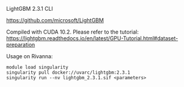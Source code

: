LightGBM 2.3.1 CLI

https://github.com/microsoft/LightGBM

Compiled with CUDA 10.2. Please refer to the tutorial:
https://lightgbm.readthedocs.io/en/latest/GPU-Tutorial.html#dataset-preparation

Usage on Rivanna:
```
module load singularity
singularity pull docker://uvarc/lightgbm:2.3.1
singularity run --nv lightgbm_2.3.1.sif <parameters>
```
